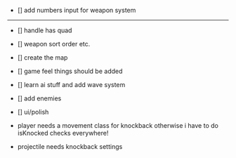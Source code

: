 - [] add numbers input for weapon system

---

- [] handle has quad
- [] weapon sort order etc.
- [] create the map
- [] game feel things should be added
- [] learn ai stuff and add wave system
- [] add enemies
- [] ui/polish

- player needs a movement class for knockback otherwise i have to do isKnocked checks everywhere!
- projectile needs knockback settings
